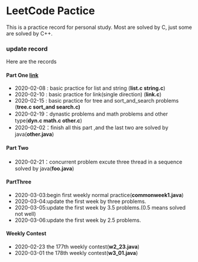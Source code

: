 # LeetCode Pactice

This is a practice record for personal study.  Most are solved by C, just some are solved by C++.

### update record

Here are the records

#### Part One  [link](https://leetcode-cn.com/explore/interview/card/top-interview-questions-easy/)

+ 2020-02-08 : basic practice for list and string                (**list.c string.c**)
+ 2020-02-10  : basic practice for link(single direction)     (**link.c**)
+ 2020-02-15  : basic practice for tree and sort_and_search problems (**tree.c sort_and search.c)**
+ 2020-02-19：dynastic problems and math problems and other type(**dyn.c math.c other.c**)
+ 2020-02-02：finish all this part ,and the last two are solved by java(**other.java**)

#### Part Two 

+ 2020-02-21：concurrent problem  excute three thread in a sequence solved by java(**foo.java**)

#### PartThree

+ 2020-03-03:begin first weekly normal practice(**commonweek1.java**)
+ 2020-03-04:update the first week by three problems.
+ 2020-03-05:update the first week by 3.5 problems.(0.5 means solved not well)
+ 2020-03-06:update the first week by 2.5 problems.

#### Weekly Contest

+ 2020-02-23 the 177th weekly contest(**w2_23.java**)
+ 2020-03-01 the 178th weekly contest(**w3_01.java**)

